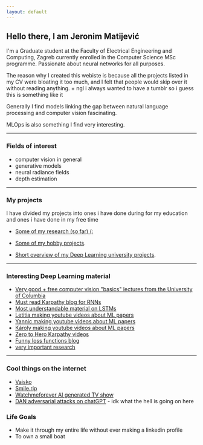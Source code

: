 ```yaml
---
layout: default
---
```


## Hello there, I am Jeronim Matijević
I'm a Graduate student at the Faculty of Electrical Engineering and Computing, Zagreb currently enrolled in the Computer Science MSc programme. Passionate about neural networks for all purposes.

The reason why I created this webiste is because all the projects listed in my CV were bloating it too much, and I felt that people would skip over it without reading anything. + ngl i always wanted to have a tumblr so i guess this is something like it

Generally I find models linking the gap between natural language processing and computer vision fascinating. 

MLOps is also something I find very interesting.

* * *


### Fields of interest

* computer vision in general
* generative models
* neural radiance fields
* depth estimation

* * *



### My projects
I have divided my projects into ones i have done during for my education and ones i have done in my free time
* [Some of my research (so far)   (:](./research.html)

* [Some of my hobby projects](./hobby_projects.html).

* [Short overview of my Deep Learning university projects](./university_projects.html).


* * * 

### Interesting Deep Learning material
- [Very good + free computer vision "basics" lectures from the University of Columbia](https://fpcv.cs.columbia.edu/)
- [Must read Karpathy blog for RNNs](https://karpathy.github.io/2015/05/21/rnn-effectiveness/)
- [Most understandable material on LSTMs](https://colah.github.io/posts/2015-08-Understanding-LSTMs/)
- [Letitia making youtube videos about ML papers](https://www.youtube.com/@AICoffeeBreak/videos)
- [Yannic making youtube videos about ML papers](https://www.youtube.com/@YannicKilcher/videos)
- [Károly making youtube videos about ML papers](https://www.youtube.com/@TwoMinutePapers/videos)
- [Zero to Hero Karpathy videos](https://karpathy.ai/zero-to-hero.html)
- [Funny loss functions blog](https://lossfunctions.tumblr.com/)
- [very important research](https://oneweirdkerneltrick.com/)

* * *

### Cool things on the internet
- [Vaisko](https://www.vaisko.com)
- [Smile.rip](https://smile.rip/)
- [Watchmeforever AI generated TV show](https://twitch.tv/watchmeforever)
- [DAN adversarial attacks on chatGPT](https://gist.github.com/coolaj86/6f4f7b30129b0251f61fa7baaa881516) - idk what the hell is going on here


### Life Goals
- Make it through my entire life without ever making a linkedin profile
- To own a small boat
